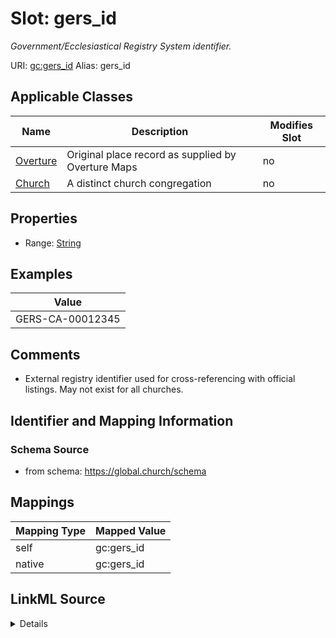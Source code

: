 

# Slot: gers_id 


_Government/Ecclesiastical Registry System identifier._





URI: [gc:gers_id](https://global.church/schema/gers_id)
Alias: gers_id

<!-- no inheritance hierarchy -->





## Applicable Classes

| Name | Description | Modifies Slot |
| --- | --- | --- |
| [Overture](Overture.md) | Original place record as supplied by Overture Maps |  no  |
| [Church](Church.md) | A distinct church congregation |  no  |






## Properties

* Range: [String](String.md)





## Examples

| Value |
| --- |
| GERS-CA-00012345 |

## Comments

* External registry identifier used for cross-referencing with official listings.
May not exist for all churches.


## Identifier and Mapping Information






### Schema Source


* from schema: https://global.church/schema




## Mappings

| Mapping Type | Mapped Value |
| ---  | ---  |
| self | gc:gers_id |
| native | gc:gers_id |




## LinkML Source

<details>
```yaml
name: gers_id
description: Government/Ecclesiastical Registry System identifier.
comments:
- 'External registry identifier used for cross-referencing with official listings.

  May not exist for all churches.

  '
examples:
- value: GERS-CA-00012345
  description: Sample registry ID.
in_subset:
- overture
- public
from_schema: https://global.church/schema
rank: 1000
alias: gers_id
domain_of:
- Church
- Overture
range: string

```
</details>